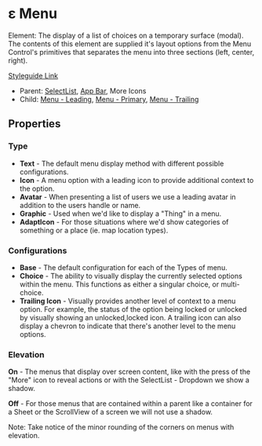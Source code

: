 # ε Menu

Element: The display of a list of choices on a temporary surface (modal). The contents of this element are supplied it's layout options from the Menu Control's primitives that separates the menu into three sections (left, center, right).

[Styleguide Link](https://zpl.io/VkymMBg)

* Parent: [SelectList](../../components/form/selectlist.md), [App Bar](../../components/app-bar/), More Icons
* Child: [Menu - Leading](mc-leading.md), [Menu - Primary](mc-primary.md), [Menu - Trailing](mc-trailing.md)

## Properties

### Type

* **Text** - The default menu display method with different possible configurations.
* **Icon** - A menu option with a leading icon to provide additional context to the option.
* **Avatar** - When presenting a list of users we use a leading avatar in addition to the users handle or name.
* **Graphic** - Used when we'd like to display a "Thing" in a menu.
* **AdaptIcon** - For those situations where we'd show categories of something or a place (ie. map location types).

### Configurations

* **Base** - The default configuration for each of the Types of menu.
* **Choice** - The ability to visually display the currently selected options within the menu. This functions as either a singular choice, or multi-choice.
* **Trailing Icon** - Visually provides another level of context to a menu option. For example, the status of the option being locked or unlocked by visually showing an unlocked,locked icon. A trailing icon can also display a chevron to indicate that there's another level to the menu options.

### Elevation

**On** - The menus that display over screen content, like with the press of the "More" icon to reveal actions or with the SelectList - Dropdown we show a shadow.

**Off** - For those menus that are contained within a parent like a container for a Sheet or the ScrollView of a screen we will not use a shadow.

Note: Take notice of the minor rounding of the corners on menus with elevation.
